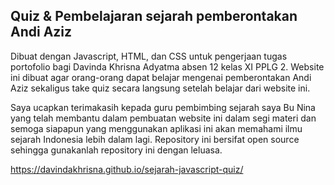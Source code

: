 ## Quiz & Pembelajaran sejarah pemberontakan Andi Aziz
Dibuat dengan Javascript, HTML, dan CSS untuk pengerjaan tugas portofolio bagi Davinda Khrisna Adyatma absen 12 kelas XI PPLG 2.
Website ini dibuat agar orang-orang dapat belajar mengenai pemberontakan Andi Aziz sekaligus take quiz secara langsung setelah
belajar dari website ini.

Saya ucapkan terimakasih kepada guru pembimbing sejarah saya Bu Nina yang telah membantu dalam pembuatan website ini dalam segi
materi dan semoga siapapun yang menggunakan aplikasi ini akan memahami ilmu sejarah Indonesia lebih dalam lagi. Repository ini
bersifat open source sehingga gunakanlah repository ini dengan leluasa.

https://davindakhrisna.github.io/sejarah-javascript-quiz/
